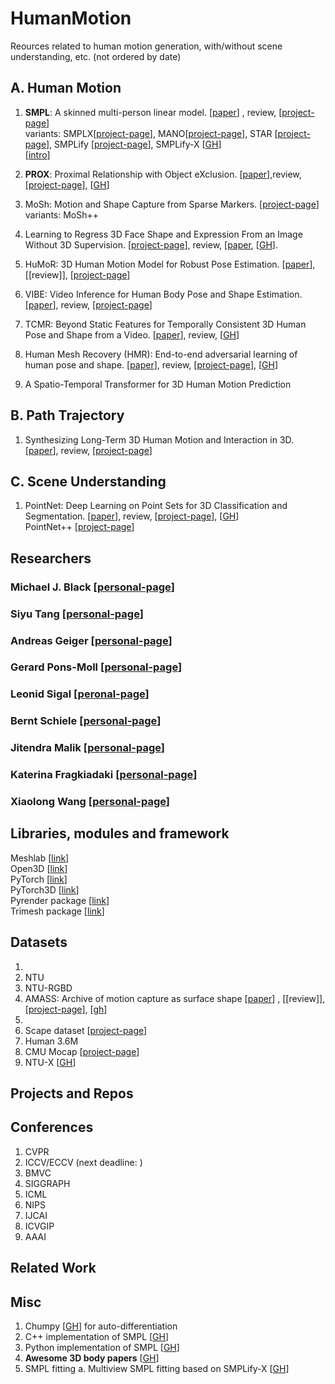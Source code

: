 # HumanMotion
Reources related to human motion generation, with/without scene understanding, etc. (not ordered by date)

## A. Human Motion
1. **SMPL**: A skinned multi-person linear model. [[paper](https://files.is.tue.mpg.de/black/papers/SMPL2015.pdf)] , review, [[project-page](https://smpl.is.tue.mpg.de/)]  
    variants: SMPLX[[project-page](https://smpl-x.is.tue.mpg.de/)], MANO[[project-page](https://mano.is.tue.mpg.de/)], STAR [[project-page](https://star.is.tue.mpg.de/)], SMPLify [[project-page](https://smplify.is.tue.mpg.de/)], SMPLify-X [[GH](https://github.com/vchoutas/smplify-x)]       
[[intro](https://github.com/barvin04/HumanMotion/blob/main/extra/SMPL_intro.md)]

2. **PROX**: Proximal Relationship with Object eXclusion.  [[paper](https://ps.is.tuebingen.mpg.de/uploads_file/attachment/attachment/530/ICCV_2019___PROX.pdf)],review, [[project-page](https://prox.is.tue.mpg.de/)], [[GH](https://github.com/mohamedhassanmus/prox)]

3. MoSh: Motion and Shape Capture from Sparse Markers. [[project-page](https://ps.is.tuebingen.mpg.de/research_projects/mosh)]   
    variants: MoSh++
    
4. Learning to Regress 3D Face Shape and Expression From an Image Without 3D Supervision. [[project-page](https://ringnet.is.tue.mpg.de)], review, [[paper](https://openaccess.thecvf.com/content_CVPR_2019/papers/Sanyal_Learning_to_Regress_3D_Face_Shape_and_Expression_From_an_CVPR_2019_paper.pdf), [[GH](https://github.com/soubhiksanyal/RingNet)]. 

5. HuMoR: 3D Human Motion Model for Robust Pose Estimation. [[paper](https://geometry.stanford.edu/projects/humor/docs/humor.pdf)], [[review]], [[project-page](https://geometry.stanford.edu/projects/humor/)]

6. VIBE: Video Inference for Human Body Pose and Shape Estimation. [[paper](https://arxiv.org/pdf/1912.05656.pdf)], review, [[project-page](https://www.is.mpg.de/publications/vibe-cvpr-2020)]

7. TCMR: Beyond Static Features for Temporally Consistent 3D Human Pose and Shape from a Video. [[paper](https://arxiv.org/abs/2011.08627)], review, [[GH](https://github.com/hongsukchoi/TCMR_RELEASE)]

8.  Human Mesh Recovery (HMR): End-to-end adversarial learning of human pose and shape. [[paper](https://arxiv.org/pdf/1712.06584.pdf)], review, [[project-page](https://akanazawa.github.io/hmr/)], [[GH](https://github.com/akanazawa/hmr)]  

9.  A Spatio-Temporal Transformer for 3D Human Motion Prediction



## B. Path Trajectory
1. Synthesizing Long-Term 3D Human Motion and Interaction in 3D. [[paper](https://arxiv.org/pdf/2012.05522.pdf)], review, [[project-page](https://jiashunwang.github.io/Long-term-Motion-in-3D-Scenes/)]

## C. Scene Understanding
1.  PointNet: Deep Learning on Point Sets for 3D Classification and Segmentation. [[paper](https://arxiv.org/pdf/1612.00593.pdf)], review, [[project-page](http://stanford.edu/~rqi/pointnet/)], [[GH](https://github.com/charlesq34/pointnet)]  
    PointNet++ [[project-page](http://stanford.edu/~rqi/pointnet2/)]  

## Researchers
### Michael J. Black [[personal-page](https://ps.is.mpg.de/~black)]
### Siyu Tang [[personal-page](https://siyut.github.io/SiyuT/)]
### Andreas Geiger [[personal-page](http://www.cvlibs.net/)]
### Gerard Pons-Moll [[personal-page](https://virtualhumans.mpi-inf.mpg.de/people/pons-moll.html)]
### Leonid Sigal [[peronal-page](https://www.cs.ubc.ca/~lsigal/)]
### Bernt Schiele [[personal-page](https://www.mpi-inf.mpg.de/departments/computer-vision-and-machine-learning/people/bernt-schiele)]
### Jitendra Malik [[personal-page](https://people.eecs.berkeley.edu/~malik/)]
### Katerina Fragkiadaki [[personal-page](https://www.cs.cmu.edu/~katef/)]
### Xiaolong Wang [[personal-page](https://xiaolonw.github.io/)]

## Libraries, modules and framework

Meshlab  [[link](https://www.meshlab.net/)]  
Open3D  [[link](http://www.open3d.org/)]  
PyTorch  [[link](https://pytorch.org)]  
PyTorch3D [[link](https://pytorch3d.org/)]    
Pyrender package  [[link](https://pyrender.readthedocs.io/en/latest/)]  
Trimesh package [[link](https://trimsh.org/trimesh.html)]  

## Datasets
1.
2. NTU
3. NTU-RGBD
4. AMASS: Archive of motion capture as surface shape [[paper](https://openaccess.thecvf.com/content_ICCV_2019/papers/Mahmood_AMASS_Archive_of_Motion_Capture_As_Surface_Shapes_ICCV_2019_paper.pdf)] , [[review]], [[project-page](https://amass.is.tue.mpg.de/)], [[gh](https://github.com/nghorbani/amass)]
5. 
6. Scape dataset [[project-page](https://ai.stanford.edu/~drago/Projects/scape/scape.html)]
7. Human 3.6M
8. CMU Mocap [[project-page](http://mocap.cs.cmu.edu)]  
9. NTU-X [[GH](https://github.com/skelemoa/ntu-x)]


## Projects and Repos


## Conferences
1. CVPR 
2. ICCV/ECCV (next deadline: )
3. BMVC
4. SIGGRAPH
5. ICML
6. NIPS
7. IJCAI
8. ICVGIP
9. AAAI

## Related Work 

## Misc
1. Chumpy [[GH](https://github.com/mattloper/chumpy)] for auto-differentiation
2. C++ implementation of SMPL [[GH](https://github.com/YeeCY/SMPLpp)]
3. Python implementation of SMPL [[GH](https://github.com/CalciferZh/SMPL)]
4. **Awesome 3D body papers** [[GH](https://github.com/3DFaceBody/awesome-3dbody-papers)]  
5. SMPL fitting
    a. Multiview SMPL fitting based on SMPLify-X [[GH](https://github.com/boycehbz/MvSMPLfitting)]  


<!--- End --->
